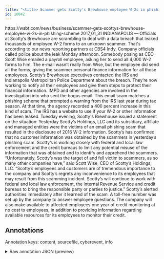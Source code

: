 ```yaml
---
title: "<title> Scammer gets Scotty's Brewhouse employee W-2s in phishing scheme   </title>"
id: 10042
---
```


<title> Scammer gets Scotty's Brewhouse employee W-2s in phishing scheme   </title>
<source> https://wsbt.com/news/business/scammer-gets-scottys-brewhouse-employee-w-2s-in-phishing-scheme </source>
<date> 2017_01_31 </date>
<text>
INDIANAPOLIS — Officials at Scotty’s Brewhouse are scrambling to deal with a data breach that leaked thousands of employee W-2 forms to an unknown scammer.
That's according to our news reporting partners at CBS4 Indy.
Company officials called police about the leak Monday afternoon.
Somebody posing as CEO Scott Wise emailed a payroll employee, asking her to send all 4,000 W-2 forms to him.
The e-mail wasn’t really from Wise, but the employee did send all the forms, giving the scammer personal finance information for all those employees.
Scotty’s Brewhouse executives contacted the IRS and Indianapolis Metropolitan Police Department about the breach.
They’re now working to notify all their employees and give them steps to protect their financial information.
IMPD and other agencies are involved in the investigation into who sent the bogus email.
This email scam matches a phishing scheme that prompted a warning from the IRS last year during tax season.
At that time, the agency recorded a 400 percent increase in this kind of scam.
The IRS has a website to use if your W-2 or other information has been leaked.
Tuesday evening, Scotty's Brewhouse issued a statement on the situation:
Yesterday Scotty’s Holdings, LLC and its subsidiary, affiliate and managed entities were the victims of an email phishing scam that resulted in the disclosure of 2016 W-2 information.
Scotty’s has confirmed that no customer information was obtained by the scammers in yesterday’s phishing scam.
Scotty’s is working closely with federal and local law enforcement and the credit bureaus to limit any potential misuse of the information that was obtained and to identify and apprehend the scammers.
“Unfortunately, Scotty’s was the target of and fell victim to scammers, as so many other companies have,” said Scott Wise, CEO of Scotty’s Holdings, LLC. “Scotty’s employees and customers are of tremendous importance to the company and Scotty’s regrets any inconvenience to its employees that may result from this scamming incident. Scotty’s will continue to work with federal and local law enforcement, the Internal Revenue Service and credit bureaus to bring the responsible party or parties to justice.”
Scotty’s alerted authorities immediately after it learned of the scam. A toll-free number was set up by the company to answer employee questions. The company will also make available to affected employees one year of credit monitoring at no cost to employees, in addition to providing information regarding available resources for its employees to monitor their credit.
</text>



## Annotations

Annotation keys: content, sourcefile, cyberevent, info

<details>
<summary>Raw annotation JSON (preview)</summary>

```json
{
  "content": "INDIANAPOLIS \u2014 Officials at Scotty\u2019s Brewhouse are scrambling to deal with a data breach that leaked thousands of employee W-2 forms to an unknown scammer. That's according to our news reporting partners at CBS4 Indy. Company officials called police about the leak Monday afternoon. Somebody posing as CEO Scott Wise emailed a payroll employee, asking her to send all 4,000 W-2 forms to him. The e-mail wasn\u2019t really from Wise, but the employee did send all the forms, giving the scammer personal finance information for all those employees. Scotty\u2019s Brewhouse executives contacted the IRS and Indianapolis Metropolitan Police Department about the breach. They\u2019re now working to notify all their employees and give them steps to protect their financial information. IMPD and other agencies are involved in the investigation into who sent the bogus email. This email scam matches a phishing scheme that prompted a warning from the IRS last year during tax season. At that time, the agency recorded a 400 percent increase in this kind of scam. The IRS has a website to use if your W-2 or other information has been leaked. Tuesday evening, Scotty's Brewhouse issued a statement on the situation: Yesterday Scotty\u2019s Holdings, LLC and its subsidiary, affiliate and managed entities were the victims of an email phishing scam that resulted in the disclosure of 2016 W-2 information. Scotty\u2019s has confirmed that no customer information was obtained by the scammers in yesterday\u2019s phishing scam. Scotty\u2019s is working closely with federal and local law enforcement and the credit bureaus to limit any potential misuse of the information that was obtained and to identify and apprehend the scammers. \u201cUnfortunately, Scotty\u2019s was the target of and fell victim to scammers, as so many other companies have,\u201d said Scott Wise, CEO of Scotty\u2019s Holdings, LLC. \u201cScotty\u2019s employees and customers are of tremendous importance to the company and Scotty\u2019s regrets any inconvenience to its employees that may result from this scamming incident. Scotty\u2019s will continue to work with federal and local law enforcement, the Internal Revenue Service and credit bureaus to bring the responsible party or parties to justice.\u201d Scotty\u2019s alerted authorities immediately after it learned of the scam. A toll-free number was set up by the company to answer employee questions. The company will also make available to affected employees one year of credit monitoring at no cost to employees, in addition to providing information regarding available resources for its employees to monitor their credit.",
  "sourcefile": "10042.txt",
  "cyberevent": {
    "hopper": [
      {
        "index": 0,
        "relation": "Same",
        "events": [
          {
            "index": "E9",
            "type": "Attack",
            "realis": "Other",
            "nugget": {
              "startOffset": 1430,
              "index": "T22",
              "endOffset": 1442,
              "text": "was obtained"
            },
            "argument": [
              {
                "index": "T23",
                "text": "customer information",
                "endOffset": 1429,
                "role": {
                  "type": "Compromised-Data"
                },
                "startOffset": 1409,
                "type": "PII"
              },
              {
                "index": "T24",
                "text": "the scammers",
                "endOffset": 1458,
                "role": {
                  "type": "Attacker"
                },
                "startOffset": 1446,
                "type": "Person"
              }
            ],
            "subtype": "Databreach"
          },
          {
            "index": "E10",
            "type": "Attack",
            "realis": "Actual",
            "nugget": {
              "startOffset": 1633,
              "index": "T27",
              "endOffset": 164
```
</details>
